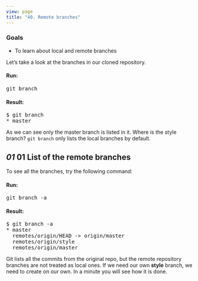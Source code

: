 ```yaml
---
view: page
title: "40. Remote branches"
---
```


<h3>Goals</h3>

<ul><li>To learn about local and remote branches</li></ul>

<p>Let&#8217;s take a look at the branches in our cloned repository.</p>

<h4 class="h4-pre">Run:</h4>

<pre class="instructions">git branch</pre>

<h4 class="h4-pre">Result:</h4>

<pre class="sample">$ git branch
* master</pre>

<p>As we can see only the master branch is listed in it. Where is the style branch? <code>git branch</code> only lists the local branches by default.</p>
<h2><em>01</em> 01 List of the remote branches</h2>

<p>To see all the branches, try the following command:</p>

<h4 class="h4-pre">Run:</h4>

<pre class="instructions">git branch -a</pre>

<h4 class="h4-pre">Result:</h4>

<pre class="sample">$ git branch -a
* master
  remotes/origin/HEAD -&gt; origin/master
  remotes/origin/style
  remotes/origin/master</pre>

<p>Git lists all the commits from the original repo, but the remote repository branches are not treated as local ones.  If we need our own <strong>style</strong> branch, we need to create on our own. In a minute you will see how it is done.</p>